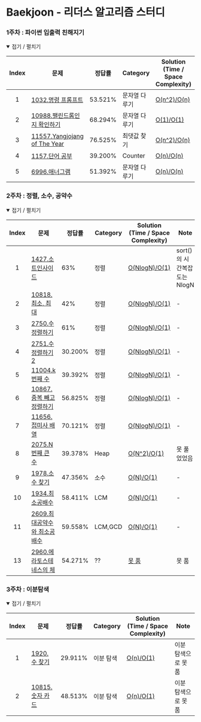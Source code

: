 # Baekjoon - 리더스 알고리즘 스터디
<!-- | idx    | [문제 이름](문제링크)                | 난이도  | 주제                                           | [시간복잡도/공간복잡도](풀이링크)| 노트| -->  
  
  
### 1주차 : 파이썬 입출력 친해지기
<details open> <summary> 접기 / 펼치기 </summary>

| Index  | 문제 | 정답률  | Category| Solution (Time / Space Complexity) | Note |
| :--: | ---------------------------------------------------------------------------------------------------------------------------------------------------------------------- | ------ | -------------------------------------------------------------------------- | -------------------------------------------------------------------------------------------------------------------------------------------------------------------------- | ---- |
| 1 | [1032.명령 프롬프트](https://www.acmicpc.net/problem/1032) | 53.521% | 문자열 다루기 | [O(n^2)/O(n)](https://github.com/nyungsu/Algorithm_with_Python/blob/main/Baekjoon/solutions/1032.%EB%AA%85%EB%A0%B9%20%ED%94%84%EB%A1%AC%ED%94%84%ED%8A%B8.py)| - |
| 2 | [10988.팰린드롬인지 확인하기](https://www.acmicpc.net/problem/10988) |68.294% | 문자열 다루기 | [O(1)/O(1)](https://github.com/nyungsu/Algorithm_with_Python/blob/main/Baekjoon/solutions/10988.%ED%8C%B0%EB%A6%B0%EB%93%9C%EB%A1%AC%EC%9D%B8%EC%A7%80%20%ED%99%95%EC%9D%B8%ED%95%98%EA%B8%B0.py)| - |
| 3 | [11557.Yangjojang of The Year](https://www.acmicpc.net/problem/11557) |	76.525% | 최댓값 찾기 | [O(n^2)/O(n)](https://github.com/nyungsu/Algorithm_with_Python/blob/main/Baekjoon/solutions/11557.%EC%96%91%EC%A1%B0%EC%9E%A5.py)| - |  
| 4 | [1157.단어 공부](https://www.acmicpc.net/problem/1157) |	39.200% | Counter | [O(n)/O(n)](https://github.com/nyungsu/Algorithm_with_Python/blob/main/Baekjoon/solutions/1157.%EB%8B%A8%EC%96%B4%20%EA%B3%B5%EB%B6%80.py)| - |
| 5 | [6996.애너그램](https://www.acmicpc.net/problem/6996) | 51.392% | 문자열 다루기 | [O(n)/O(n)](https://github.com/nyungsu/Algorithm_with_Python/blob/main/Baekjoon/solutions/6996.%EC%95%A0%EB%84%88%EA%B7%B8%EB%9E%A8.py)| - |  
</details>

### 2주차 : 정렬, 소수, 공약수
<details open> <summary> 접기 / 펼치기 </summary>

| Index  | 문제 | 정답률  | Category| Solution (Time / Space Complexity) | Note |
| :--: | ---------------------------------------------------------------------------------------------------------------------------------------------------------------------- | ------ | -------------------------------------------------------------------------- | -------------------------------------------------------------------------------------------------------------------------------------------------------------------------- | ---- |
| 1 | [1427.소트인사이드](https://www.acmicpc.net/problem/1427) | 63% | 정렬 | [O(NlogN)/O(1)](https://github.com/nyungsu/Algorithm_with_Python/blob/main/Baekjoon/solutions/1427.%EC%86%8C%ED%8A%B8%EC%9D%B8%EC%82%AC%EC%9D%B4%EB%93%9C.py)|sort()의 시간복잡도는 NlogN |
| 2 | [10818.최소, 최대](https://www.acmicpc.net/problem/10818) |42% | 정렬| [O(NlogN)/O(1)](https://github.com/nyungsu/Algorithm_with_Python/blob/main/Baekjoon/solutions/10818.%EC%B5%9C%EC%86%8C%2C%20%EC%B5%9C%EB%8C%80.py)| - |
| 3 | [2750.수 정렬하기](https://www.acmicpc.net/problem/2750) |	61% | 정렬 |[O(NlogN)/O(1)](https://github.com/nyungsu/Algorithm_with_Python/blob/main/Baekjoon/solutions/2750.%EC%84%B8%EC%88%98%EC%A0%95%EB%A0%AC.py)| - |
| 4 | [2751.수 정렬하기2](https://www.acmicpc.net/problem/2751) |	30.200% | 정렬 | [O(NlogN)/O(1)](https://github.com/nyungsu/Algorithm_with_Python/blob/main/Baekjoon/solutions/1157.%EB%8B%A8%EC%96%B4%20%EA%B3%B5%EB%B6%80.py)| - |
| 5 | [11004.k번째 수](https://www.acmicpc.net/problem/11004) |39.392% | 정렬 | [O(NlogN)/O(1)](https://github.com/nyungsu/Algorithm_with_Python/blob/main/Baekjoon/solutions/11004.k%EB%B2%88%EC%A7%B8%20%EC%88%98.py)| - |
| 6 | [10867.중복 빼고 정렬하기](https://www.acmicpc.net/problem/10867) |56.825% | 정렬 | [O(NlogN)/O(1)](https://github.com/nyungsu/Algorithm_with_Python/blob/main/Baekjoon/solutions/10867.%EC%A4%91%EB%B3%B5%20%EB%B9%BC%EA%B3%A0%20%EC%A0%95%EB%A0%AC%ED%95%98%EA%B8%B0.py)| - |  
| 7 | [11656.접미사 배열](https://www.acmicpc.net/problem/11656) |70.121% | 정렬 | [O(NlogN)/O(1)](https://github.com/nyungsu/Algorithm_with_Python/blob/main/Baekjoon/solutions/10867.%EC%A4%91%EB%B3%B5%20%EB%B9%BC%EA%B3%A0%20%EC%A0%95%EB%A0%AC%ED%95%98%EA%B8%B0.py)| - |  
| 8 | [2075.N번째 큰 수](https://www.acmicpc.net/problem/2075) |	39.378%| Heap | [O(N^2)/O(1)](https://github.com/nyungsu/Algorithm_with_Python/blob/main/Baekjoon/solutions/2075.N%EB%B2%88%EC%A7%B8%20%ED%81%B0%20%EC%88%98.py) | 못 풀었었음 | 
| 9 | [1978.소수 찾기](https://www.acmicpc.net/problem/1978) |	47.356%| 소수 | [O(N)/O(1)](https://github.com/nyungsu/Algorithm_with_Python/blob/main/Baekjoon/solutions/1978.%EC%86%8C%EC%88%98%20%EC%B0%BE%EA%B8%B0.py) | - |  
| 10 | [1934.최소공배수](https://www.acmicpc.net/problem/1934) |	58.411%| LCM | [O(N)/O(1)](https://github.com/nyungsu/Algorithm_with_Python/blob/main/Baekjoon/solutions/1943.%EC%B5%9C%EC%86%8C%EA%B3%B5%EB%B0%B0%EC%88%98.py) | - |  
| 11 | [2609.최대공약수와 최소공배수](https://www.acmicpc.net/problem/2609) |	59.558%| LCM,GCD | [O(N)/O(1)](https://github.com/nyungsu/Algorithm_with_Python/blob/main/Baekjoon/solutions/2609.%EC%B5%9C%EB%8C%80%EA%B3%B5%EC%95%BD%EC%88%98%EC%99%80%20%EC%B5%9C%EC%86%8C%EA%B3%B5%EB%B0%B0%EC%88%98.py) | - | 
| 13 | [2960.에라토스테네스의 체](https://www.acmicpc.net/problem/2960) |	54.271%| ?? | [못 품](https://github.com/nyungsu/Algorithm_with_Python/blob/main/Baekjoon/solutions/2960.%EC%97%90%EB%9D%BC%ED%86%A0%EC%8A%A4%ED%85%8C%EB%84%A4%EC%8A%A4%EC%9D%98%20%EC%B2%B4.py) | 못 품 | 
</details>

### 3주차 : 이분탐색
<details open> <summary> 접기 / 펼치기 </summary>

| Index  | 문제 | 정답률  | Category| Solution (Time / Space Complexity) | Note |
| :--: | ---------------------------------------------------------------------------------------------------------------------------------------------------------------------- | ------ | -------------------------------------------------------------------------- | -------------------------------------------------------------------------------------------------------------------------------------------------------------------------- | ---- |
| 1 | [1920. 수 찾기](https://www.acmicpc.net/problem/1920) |29.911% | 이분 탐색 | [O(n)/O(1)](https://github.com/nyungsu/Algorithm_with_Python/blob/main/Baekjoon/solutions/1920.%20%EC%88%98%20%EC%B0%BE%EA%B8%B0.py)| 이분 탐색으로 못 품 |
| 2 | [10815. 숫자 카드](https://www.acmicpc.net/problem/10815) |	48.513% | 이분 탐색 | [O(n)/O(1)](https://github.com/nyungsu/Algorithm_with_Python/blob/main/Baekjoon/solutions/10815.%20%EC%88%AB%EC%9E%90%20%EC%B9%B4%EB%93%9C.py)| 이분 탐색으로 못 품 |

<br />
<br />
